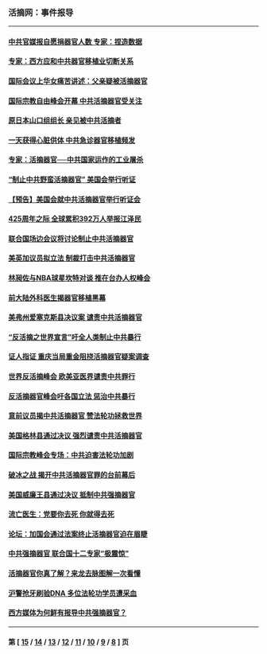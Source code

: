 ### 活摘网：事件报导
---
#### [中共官媒报自愿捐器官人数 专家：捏造数据](../../pages/nf5877/n13814130.md?09130430) 
#### [专家：西方应和中共器官移植业切断关系](../../pages/nf5877/n13772828.md?09130430) 
#### [国际会议上华女痛苦讲述：父亲疑被活摘器官](../../pages/nf5877/n13771583.md?09130430) 
#### [国际宗教自由峰会开幕 中共活摘器官受关注](../../pages/nf5877/n13769995.md?09130430) 
#### [原日本山口组组长 亲见被中共活摘者](../../pages/nf5877/n13767360.md?09130430) 
#### [一天获得心脏供体 中共急诊器官移植频发](../../pages/nf5877/n13764689.md?09130430) 
#### [专家：活摘器官──中共国家运作的工业屠杀](../../pages/nf5877/n13761178.md?09130430) 
#### [“制止中共野蛮活摘器官” 美国会举行听证](../../pages/nf5877/n13735831.md?09130430) 
#### [【预告】美国会就中共活摘器官举行听证会](../../pages/nf5877/n13732843.md?09130430) 
#### [425周年之际 全球累积392万人举报江泽民](../../pages/nf5877/n13719232.md?09130430) 
#### [联合国场边会议将讨论制止中共活摘器官](../../pages/nf5877/n13656361.md?09130430) 
#### [美英加议员拟立法 制裁打击中共活摘器官](../../pages/nf5877/n13430251.md?09130430) 
#### [林昶佐与NBA球星坎特对谈 推在台办人权峰会](../../pages/nf5877/n13414467.md?09130430) 
#### [前大陆外科医生揭器官移植黑幕](../../pages/nf5877/n13401416.md?09130430) 
#### [美弗州爱塞克斯县决议案 谴责中共活摘器官](../../pages/nf5877/n13320919.md?09130430) 
#### [“反活摘之世界宣言”吁全人类制止中共暴行](../../pages/nf5877/n13259730.md?09130430) 
#### [证人指证 重庆当局重金阻挠活摘器官疑案调查](../../pages/nf5877/n13259127.md?09130430) 
#### [世界反活摘峰会 欧美亚医界谴责中共罪行](../../pages/nf5877/n13253550.md?09130430) 
#### [反活摘器官峰会吁各国立法 惩治中共暴行](../../pages/nf5877/n13245052.md?09130430) 
#### [意前议员揭中共活摘器官 赞法轮功拯救世界](../../pages/nf5877/n13203445.md?09130430) 
#### [美国格林县通过决议 强烈谴责中共活摘器官](../../pages/nf5877/n13119367.md?09130430) 
#### [国际宗教峰会专场：中共迫害法轮功加剧](../../pages/nf5877/n13088279.md?09130430) 
#### [破冰之战 揭开中共活摘器官罪的台前幕后](../../pages/nf5877/n13082457.md?09130430) 
#### [美国威廉王县通过决议 抵制中共强摘器官](../../pages/nf5877/n13056521.md?09130430) 
#### [流亡医生：党要你去死 你就得去死](../../pages/nf5877/n13052835.md?09130430) 
#### [论坛：加国会通过法案终止活摘器官迫在眉睫](../../pages/nf5877/n13029839.md?09130430) 
#### [中共强摘器官 联合国十二专家“极震惊”](../../pages/nf5877/n13024313.md?09130430) 
#### [活摘器官你真了解？来龙去脉图解一次看懂](../../pages/nf5877/n13013820.md?09130430) 
#### [沪警抢牙刷验DNA 多位法轮功学员遭采血](../../pages/nf5877/n12969218.md?09130430) 
#### [西方媒体为何鲜有报导中共强摘器官？](../../pages/nf5877/n12932034.md?09130430) 

---
#### 第 [ [15](./15.md?09130430) / [14](./14.md?09130430) / [13](./13.md?09130430) / [12](./12.md?09130430) / [11](./11.md?09130430) / [10](./10.md?09130430) / [9](./9.md?09130430) / [8](./8.md?09130430) ] 页
